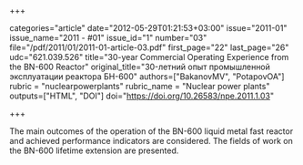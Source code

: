 +++

categories="article"
date="2012-05-29T01:21:53+03:00"
issue="2011-01"
issue_name="2011 - #01"
issue_id="1"
number="03"
file="/pdf/2011/01/2011-01-article-03.pdf"
first_page="22"
last_page="26"
udc="621.039.526"
title="30-year Commercial Operating Experience from the BN-600 Reactor"
original_title="30-летний опыт промышленной эксплуатации реактора БН-600"
authors=["BakanovMV", "PotapovOA"]
rubric = "nuclearpowerplants"
rubric_name = "Nuclear power plants"
outputs=["HTML", "DOI"]
doi="https://doi.org/10.26583/npe.2011.1.03"

+++

The main outcomes of the operation of the BN-600 liquid metal fast reactor and achieved performance indicators are considered. The fields of work on the BN-600 lifetime extension are presented.